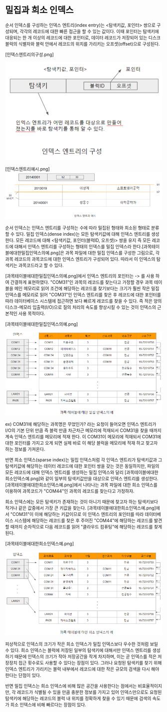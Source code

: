 # 밀집과 희소 인덱스

순서 인덱스를 구성하는 인덱스 엔트리(index entry)는 <탐색키값, 포인터> 쌍으로 구성되며, 각각의 레코드에 대한 빠른 접근을 할 수 있는 값이다. 이때 포인터는 탐색키에 대응되는 한 개 이상의 레코드에 대한 포인터로, 데이터 레코드가 저장되어 있는 디스크 블럭의 식별자와 블럭 안에서 레코드의 위치를 가리키는 오프셋(offset)으로 구성된다.

[인덱스엔트리의구성.png]

![인덱스엔트리의구성](image/인덱스엔트리의구성.png)


[인덱스엔트리예시.png]
![인덱스엔트리예시](image/인덱스엔트리예시.png)


순서 인덱스는 인덱스 엔트리를 구성하는 수에 따라 밀집된 형태와 희소된 형태로 분류 할 수 있다. 밀집 인덱스(dense index)는 모든 탐색키값에 대해 인덱스 엔트리를 생성한다. 모든 레코드에 대해 <탐색키값, 포인터(블럭ID, 오프셋)> 쌍을 유지 즉 모든 레코드에 대해서 인덱스 엔트리를 구성하는 형태의 인덱스를 밀집 인덱스라 한다.[과목테이블에대한밀집인덱스의예.png]은 과목 파일에 대한 밀집 인덱스를 구성한 그림으로, 각 과목 레코드의 과목코드에 대한 인덱스 엔트리가 구성되어 있다. 따라서 이 인덱스의 탐색키는 과목코드라고 할 수 있다. 

[과목테이블에대한밀집인덱스의예.png]에서 인덱스 엔트리의 포인터는 -> 
를 사용 하여 간결하게 표현하였다. "COM31"인 과목의 레코드를 찾는다고 가정할 경우 과목 테이블을 메인 메모리로 읽어 조건에 해당하는 레코드를 찾기보다는 크기가 훨씬 작은 밀집 인덱스를 메모리로 읽어 "COM31"인 인덱스 엔트리를 찾은 후 레코드에 대한 포인터를 따라 데이터베이스 시스템에 접근하면 보다 빠르게 레코드를 찾을 수
있다. 즉 적은 양의 디스크-메모리 입출력(I/O)으로 질의 처리의 속도를 향상시킬 수 있는 것이 인덱스의 근본적인 사용 목적이다.

[과목테이블에대한밀집인덱스의예.png]

![과목테이블에대한밀집인덱스의예](image/과목테이블에대한밀집인덱스의예.png)


ex) COM31에 해당하는 과목명은 무었인가? 라는 요청이 들어오면 인덱스 엔트리가 I/O의 기본 단위 만큼 즉 블럭 만큼 차근차근 메모리에 적재되서 COM31을 찾을 때까지 계속 인덱스 엔트리를 메모리에 적재 한다. 이 COM31이 메모리에 적재되서 COM31에 대한 포인터를 가지고 오게 되면 실제 바로 이 해당 블럭을 메모리에 적재 하고 찾고자 하는 정보를 가져온다.



반면 희소 인덱스(sparse index)는 밀집 인덱스처럼 각 인덱스 엔트리가 탐색키값과 그 탐색키값에 해당하는 데이터 레코드에 대한 포인터 쌍을 갖는 것은 동일하지만, 파일의 모든 레코드에 대해 인덱스 엔트리를 생성하는 밀집 인덱스와 달리 [과목테이블에대한희소인덱스예.png]와 같이 일부의 탐색키값만을 대상으로 인덱스 엔트리를 생성한다.
[과목테이블에대한희소인덱스예.png]에서 나타나는 과목 파일에 대한 희소 인덱스를 이용하여 과목코드가 "COM44"인 과목의 레코드를 찾는다고 가정하자.

희소 인덱스에는 모든 탐색키가 존재하는 것이 아니기 때문에 찾고자 하는 탐색키보다 작거나 같은 값중에서 가장 큰 키값을 찾는다. [과목테이블에대한희소인덱스예.png]에서 "COM31"이 이에 해당하는 키값이므로 이 인덱스 엔트리의 포인터를 따라 데이터베이스 시스템에 해당하는 레코드를 찾은 후 주어진 "COM44"에 해당하는 레코드를 발견할 때까지 순차적으로 다음 레코드를 읽어 "클라우드 컴퓨팅"에 해당하는 레코드를 찾게 된다.


[과목테이블에대한희소인덱스예.png]

![과목테이블에대한희소인덱스예](image/과목테이블에대한희소인덱스예.png)



피상적으로 인덱스의 크기가 작은 희소 인덱스가 밀집 인덱스보다 우수한 것처럼 보일 수 있다. 희소 인덱스는 블럭에 저장된 일부의 탐색키에 대해서만 인덱스 엔트리를 생성하기 때문에 인덱스의 크기가 작아 저장공간을 작게 차지하며, 이는 곧 인덱스를 적은 저장장치 접근 횟수로도 사용할 수 있다는 장점이 있다. 그러나 요청된 탐색키를 찾기 위해 인덱스 엔트리가 가리키는 블럭 내부에서 레코드에 대한 작은 규모의 검색을 다시 해야 한다는 단점이 있다.

반면 밀집 인덱스는 희소 인덱스에 비해 많은 공간을 사용한다는 점에서는 비효율적이지만, 각 레코드가 식별될 수 있을 만큼 충분한 정보를 가지고 있어 인덱스만으로도 요청된 탐색키에 해당하는 레코드의 블럭 내 위치를 정확하게 찾을 수 있기 때문에 검색의 속도가 희소 인덱스에 비해 빠르다는 장점이 있다.
